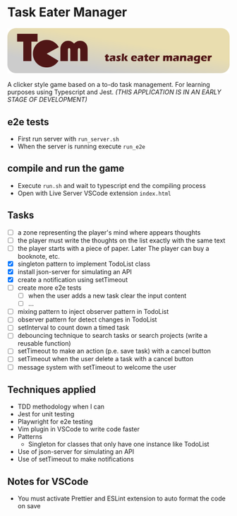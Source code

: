 # Task Eater Manager

![Task Eater Manager banner](https://github.com/darellanodev/task-eater-manager/blob/main/img/github_readme/banner.png?raw=true)

A clicker style game based on a to-do task management. For learning purposes using Typescript and Jest. _(THIS APPLICATION IS IN AN EARLY STAGE OF DEVELOPMENT)_

## e2e tests

- First run server with `run_server.sh`
- When the server is running execute `run_e2e`

## compile and run the game

- Execute `run.sh` and wait to typescript end the compiling process
- Open with Live Server VSCode extension `index.html`

## Tasks

- [ ] a zone representing the player's mind where appears thoughts
- [ ] the player must write the thoughts on the list exactly with the same text
- [ ] the player starts with a piece of paper. Later The player can buy a booknote, etc.
- [x] singleton pattern to implement TodoList class
- [x] install json-server for simulating an API
- [x] create a notification using setTimeout
- [ ] create more e2e tests
  - [ ] when the user adds a new task clear the input content
  - [ ] ...
- [ ] mixing pattern to inject observer pattern in TodoList
- [ ] observer pattern for detect changes in TodoList
- [ ] setInterval to count down a timed task
- [ ] debouncing technique to search tasks or search projects (write a reusable function)
- [ ] setTimeout to make an action (p.e. save task) with a cancel button
- [ ] setTimeout when the user delete a task with a cancel button
- [ ] message system with setTimeout to welcome the user

## Techniques applied

- TDD methodology when I can
- Jest for unit testing
- Playwright for e2e testing
- Vim plugin in VSCode to write code faster
- Patterns
  - Singleton for classes that only have one instance like TodoList
- Use of json-server for simulating an API
- Use of setTimeout to make notifications

## Notes for VSCode

- You must activate Prettier and ESLint extension to auto format the code on save
